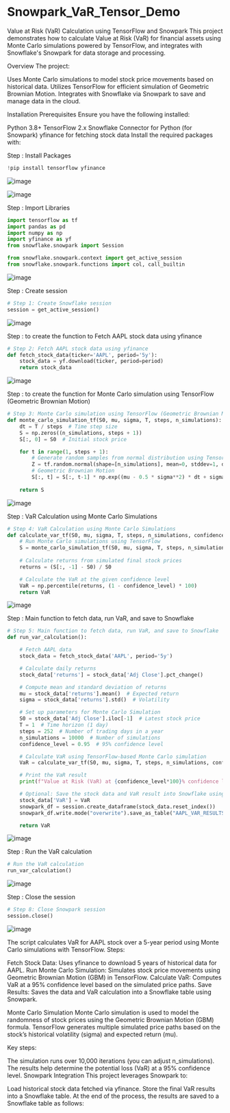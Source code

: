 # Snowpark_VaR_Tensor_Demo

Value at Risk (VaR) Calculation using TensorFlow and Snowpark
This project demonstrates how to calculate Value at Risk (VaR) for financial assets using Monte Carlo simulations powered by TensorFlow, and integrates with Snowflake's Snowpark for data storage and processing.

Overview
The project:

Uses Monte Carlo simulations to model stock price movements based on historical data.
Utilizes TensorFlow for efficient simulation of Geometric Brownian Motion.
Integrates with Snowflake via Snowpark to save and manage data in the cloud.

Installation
Prerequisites
Ensure you have the following installed:

Python 3.8+
TensorFlow 2.x
Snowflake Connector for Python (for Snowpark)
yfinance for fetching stock data
Install the required packages with:

Step : Install Packages

```Python
!pip install tensorflow yfinance
````
![image](https://github.com/user-attachments/assets/4abfec41-073c-4fc3-aae6-5f68ecd77f5e)

![image](https://github.com/user-attachments/assets/8facffce-ffff-4985-b47c-41f02d55b8d0)

Step : Import Libraries
```Python
import tensorflow as tf
import pandas as pd
import numpy as np
import yfinance as yf
from snowflake.snowpark import Session

from snowflake.snowpark.context import get_active_session
from snowflake.snowpark.functions import col, call_builtin
````
![image](https://github.com/user-attachments/assets/f3e53415-2c38-4932-b06b-a0ee2cf4fe38)


Step : Create session
```Python
# Step 1: Create Snowflake session
session = get_active_session()
````
![image](https://github.com/user-attachments/assets/39a8d3a4-0ccb-4dd6-9c3d-7bb71e183f18)

Step : to create the function to Fetch AAPL stock data using yfinance
```Python
# Step 2: Fetch AAPL stock data using yfinance
def fetch_stock_data(ticker='AAPL', period='5y'):
    stock_data = yf.download(ticker, period=period)
    return stock_data
````
![image](https://github.com/user-attachments/assets/51472a07-6e99-4927-b34b-67c5d62d9af3)

Step : to create the function for Monte Carlo simulation using TensorFlow (Geometric Brownian Motion)
```Python
# Step 3: Monte Carlo simulation using TensorFlow (Geometric Brownian Motion)
def monte_carlo_simulation_tf(S0, mu, sigma, T, steps, n_simulations):
    dt = T / steps  # Time step size
    S = np.zeros((n_simulations, steps + 1))
    S[:, 0] = S0  # Initial stock price

    for t in range(1, steps + 1):
        # Generate random samples from normal distribution using TensorFlow
        Z = tf.random.normal(shape=[n_simulations], mean=0, stddev=1, dtype=tf.float64)
        # Geometric Brownian Motion
        S[:, t] = S[:, t-1] * np.exp((mu - 0.5 * sigma**2) * dt + sigma * np.sqrt(dt) * Z)
    
    return S
````
![image](https://github.com/user-attachments/assets/2bf08cfb-70db-4b46-8b73-751fb1d73016)

Step : VaR Calculation using Monte Carlo Simulations
```Python
# Step 4: VaR Calculation using Monte Carlo Simulations
def calculate_var_tf(S0, mu, sigma, T, steps, n_simulations, confidence_level):
    # Run Monte Carlo simulations using TensorFlow
    S = monte_carlo_simulation_tf(S0, mu, sigma, T, steps, n_simulations)
    
    # Calculate returns from simulated final stock prices
    returns = (S[:, -1] - S0) / S0

    # Calculate the VaR at the given confidence level
    VaR = np.percentile(returns, (1 - confidence_level) * 100)
    return VaR
````
![image](https://github.com/user-attachments/assets/977e2d79-7803-44b2-b0b2-6a71c6ebb7fe)

Step : Main function to fetch data, run VaR, and save to Snowflake
```Python
# Step 5: Main function to fetch data, run VaR, and save to Snowflake
def run_var_calculation():

    # Fetch AAPL data
    stock_data = fetch_stock_data('AAPL', period='5y')

    # Calculate daily returns
    stock_data['returns'] = stock_data['Adj Close'].pct_change()

    # Compute mean and standard deviation of returns
    mu = stock_data['returns'].mean()  # Expected return
    sigma = stock_data['returns'].std()  # Volatility

    # Set up parameters for Monte Carlo Simulation
    S0 = stock_data['Adj Close'].iloc[-1]  # Latest stock price
    T = 1  # Time horizon (1 day)
    steps = 252  # Number of trading days in a year
    n_simulations = 10000  # Number of simulations
    confidence_level = 0.95  # 95% confidence level

    # Calculate VaR using TensorFlow-based Monte Carlo simulation
    VaR = calculate_var_tf(S0, mu, sigma, T, steps, n_simulations, confidence_level)

    # Print the VaR result
    print(f"Value at Risk (VaR) at {confidence_level*100}% confidence level for AAPL: {VaR * 100:.2f}%")

    # Optional: Save the stock data and VaR result into Snowflake using Snowpark
    stock_data['VaR'] = VaR
    snowpark_df = session.create_dataframe(stock_data.reset_index())
    snowpark_df.write.mode("overwrite").save_as_table("AAPL_VAR_RESULTS")

    return VaR
````
![image](https://github.com/user-attachments/assets/941bdd32-ae26-4976-861f-98a0bfe24899)

Step : Run the VaR calculation
```Python
# Run the VaR calculation
run_var_calculation()
````
![image](https://github.com/user-attachments/assets/3ebe6c14-3e37-44c2-8866-ad251cdb5fe0)

Step : Close the session
```Python
# Step 8: Close Snowpark session
session.close()
````
![image](https://github.com/user-attachments/assets/254daf5b-8b4a-4f3a-a3ca-56de534b1d65)

The script calculates VaR for AAPL stock over a 5-year period using Monte Carlo simulations with TensorFlow.
Steps:

Fetch Stock Data: Uses yfinance to download 5 years of historical data for AAPL.
Run Monte Carlo Simulation: Simulates stock price movements using Geometric Brownian Motion (GBM) in TensorFlow.
Calculate VaR: Computes VaR at a 95% confidence level based on the simulated price paths.
Save Results: Saves the data and VaR calculation into a Snowflake table using Snowpark.

Monte Carlo Simulation
Monte Carlo simulation is used to model the randomness of stock prices using the Geometric Brownian Motion (GBM) formula. TensorFlow generates multiple simulated price paths based on the stock’s historical volatility (sigma) and expected return (mu).

Key steps:

The simulation runs over 10,000 iterations (you can adjust n_simulations).
The results help determine the potential loss (VaR) at a 95% confidence level.
Snowpark Integration
This project leverages Snowpark to:

Load historical stock data fetched via yfinance.
Store the final VaR results into a Snowflake table.
At the end of the process, the results are saved to a Snowflake table as follows:

